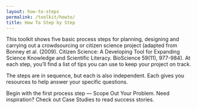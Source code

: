 ```yaml
---
layout: how-to-steps
permalink: /toolkit/howto/
title: How To Step by Step
---
```

This toolkit shows five basic process steps for planning, designing and carrying out a crowdsourcing or citizen science project (adapted from Bonney et al. (2009). Citizen Science: A Developing Tool for Expanding Science Knowledge and Scientific Literacy. BioScience 59(11), 977-984). At each step, you’ll find a list of tips you can use to keep your project on track.

The steps are in sequence, but each is also independent. Each gives you resources to help answer your specific questions.

Begin with the first process step — Scope Out Your Problem. Need inspiration? Check out Case Studies to read success stories.